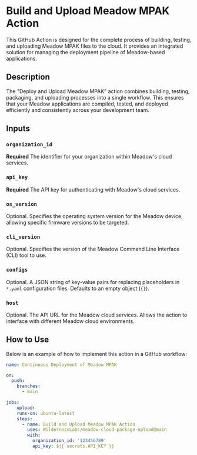 # Build and Upload Meadow MPAK Action

This GitHub Action is designed for the complete process of building, testing, and uploading Meadow MPAK files to the cloud. It provides an integrated solution for managing the deployment pipeline of Meadow-based applications.

## Description

The "Deploy and Upload Meadow MPAK" action combines building, testing, packaging, and uploading processes into a single workflow. This ensures that your Meadow applications are compiled, tested, and deployed efficiently and consistently across your development team.

## Inputs

### `organization_id`
**Required** The identifier for your organization within Meadow's cloud services.

### `api_key`
**Required** The API key for authenticating with Meadow's cloud services.

### `os_version`
Optional. Specifies the operating system version for the Meadow device, allowing specific firmware versions to be targeted.

### `cli_version`
Optional. Specifies the version of the Meadow Command Line Interface (CLI) tool to use.

### `configs`
Optional. A JSON string of key-value pairs for replacing placeholders in `*.yaml` configuration files. Defaults to an empty object (`{}`).

### `host`
Optional. The API URL for the Meadow cloud services. Allows the action to interface with different Meadow cloud environments.

## How to Use

Below is an example of how to implement this action in a GitHub workflow:

```yaml
name: Continuous Deployment of Meadow MPAK

on:
  push:
    branches:
      - main

jobs:
    upload:
    runs-on: ubuntu-latest
    steps:
      - name: Build and Upload Meadow MPAK Action
        uses: WildernessLabs/meadow-cloud-package-upload@main
        with:
          organization_id: '123456789'
          api_key: ${{ secrets.API_KEY }}
